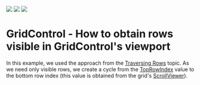<!-- default badges list -->
![](https://img.shields.io/endpoint?url=https://codecentral.devexpress.com/api/v1/VersionRange/128647777/22.2.2%2B)
[![](https://img.shields.io/badge/Open_in_DevExpress_Support_Center-FF7200?style=flat-square&logo=DevExpress&logoColor=white)](https://supportcenter.devexpress.com/ticket/details/E3138)
[![](https://img.shields.io/badge/📖_How_to_use_DevExpress_Examples-e9f6fc?style=flat-square)](https://docs.devexpress.com/GeneralInformation/403183)
<!-- default badges end -->
# GridControl - How to obtain rows visible in GridControl's viewport


<p>In this example, we used the approach from the <a href="https://documentation.devexpress.com/WPF/6122/Controls-and-Libraries/Data-Grid/Focus-and-Navigation/Traversing-Rows">Traversing Rows</a> topic. As we need only visible  rows, we create a cycle from the <a href="https://documentation.devexpress.com/#wpf/DevExpressXpfGridDataViewBase_TopRowIndextopic">TopRowIndex</a> value to the bottom row index (this value is obtained from the grid's <a href="https://docs.microsoft.com/en-us/dotnet/api/system.windows.controls.scrollviewer">ScrollViewer</a>).

<br/>


